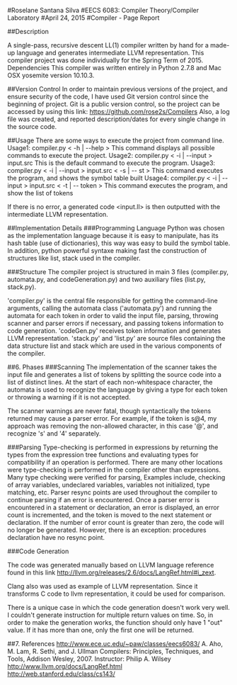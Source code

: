 #Roselane Santana Silva
#EECS 6083: Compiler Theory/Compiler Laboratory
#April 24, 2015
#Compiler - Page Report

##Description

A single-pass, recursive descent LL(1) compiler written by hand for a made-up language and generates intermediate LLVM representation. This compiler project was done individually for the Spring Term of 2015.
Dependencies
This compiler was written entirely in Python 2.7.8 and Mac OSX yosemite version 10.10.3.

##Version Control
In order to maintain previous versions of the project, and ensure security of the code, I have used Git version control since the beginning of project. Git is a public version control, so the project can be accessed by using this link: https://github.com/rose2s/Compilers
Also, a log file was created, and reported description/dates for every single change in the source code.

##Usage
There are some ways to execute the project from command line.
Usage1: compiler.py < -h | --help >
This command displays all possible commands to execute the project.
Usage2: compiler.py < -i | --input > input.src 
This is the default command to execute the program.
Usage3: compiler.py < -i | --input > input.src < -s | -- st >
This command executes the program, and shows the symbol table built
Usage4: compiler.py < -i | --input > input.src < -t | -- token >
This command executes the program, and show the list of tokens

If there is no error, a generated code <input.ll> is then outputted with the intermediate LLVM representation. 

##Implementation Details
###Programming Language
Python was chosen as the implementation language because it is easy to manipulate, has its hash table (use of dictionaries), this way was easy to build the symbol table. In addition, python powerful syntaxe making fast the construction of structures like list, stack used in the compiler.

###Structure
The compiler project is structured in main 3 files (compiler.py, automata.py, and codeGeneration.py)  and two auxiliary files (list.py, stack.py).

'compiler.py' is the central file responsible for getting the command-line arguments, calling the automata class ('automata.py') and running the automata for each token in order to valid the input file, parsing, throwing scanner and parser errors if necessary, and passing tokens information to code generation. 
'codeGen.py' receives token information and generates LLVM representation. 
'stack.py' and 'list.py' are source files containing the data structure list and stack which are used in the various components of the compiler.

##6. Phases
###Scanning
The implementation of the scanner takes the input file and generates a list of tokens by splitting the source code into a list of distinct lines. At the start of each non-whitespace character, the automata is used to recognize the language by giving a type for each token or throwing a warning if it is not accepted. 

The scanner warnings are never fatal, though syntactically the tokens returned
may cause a parser error. For example, if the token is s@4, my approach was removing the non-allowed character, in this case '@', and recognize 's' and '4' separately. 


###Parsing
Type-checking is performed in expressions by returning the types from the
expression tree functions and evaluating types for compatibility if an
operation is performed. There are many other locations were type-checking is
performed in the compiler other than expressions. Many type checking were verified for parsing, Examples include, checking of array variables, undeclared variables, variables not initialized, type matching, etc.
Parser resync points are used throughout the compiler to continue parsing if
an error is encountered. 
Once a parser error is encountered in a statement or declaration, an error is displayed, an error count is incremented, and the token is moved to the next statement or declaration.
If the number of error count is greater than zero, the code will no longer
be generated.
However, there is an exception: procedures declaration have no resync point.

###Code Generation

The code was generated manually based on LLVM language reference found in this link http://llvm.org/releases/2.6/docs/LangRef.html#i_zext.

Clang also was used as example of LLVM representation. Since it transforms C code to llvm representation, it could be used for comparison.

There is a unique case in which the code generation doesn't work very well. I couldn't generate instruction for multiple return values on time. So, in order to make the generation works, the function should only have 1 "out" value. If it has more than one, only the first one will be returned.


##7. References
http://www.ece.uc.edu/~paw/classes/eecs6083/
A. Aho, M. Lam, R. Sethi, and J. Ullman Compilers: Principles, Techniques, and Tools, Addison Wesley, 2007.
Instructor: Philip A. Wilsey 
http://www.llvm.org/docs/LangRef.html
http://web.stanford.edu/class/cs143/


